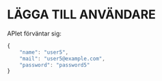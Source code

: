 # LÄGGA TILL ANVÄNDARE
APIet förväntar sig:
    
```js
{
    "name": "user5",
    "mail": "user5@example.com",
    "password": "password5"
}
```